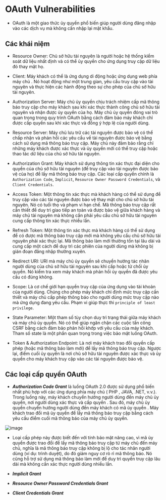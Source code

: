# OAuth Vulnerabilities

- OAuth là một giao thức ủy quyền phổ biến giúp người dùng đăng nhập vào các dịch vụ mà không cần nhập lại mật khẩu.

## Các khái niệm

- Resource Owner: Chủ sở hữu tài nguyên là người hoặc hệ thống kiểm soát dữ liệu nhất định và có thể ủy quyền cho ứng dụng truy cập dữ liệu đó thay mặt họ.

- Client: Máy khách có thể là  ứng dụng di động  hoặc  ứng dụng web phía máy chủ .  Nó hoạt động như một trung gian, yêu cầu truy cập vào tài nguyên và thực hiện các hành động theo sự cho phép của chủ sở hữu tài nguyên.

- Authorization Server: Máy chủ ủy quyền chịu trách nhiệm cấp mã thông báo truy cập cho máy khách sau khi xác thực thành công chủ sở hữu tài nguyên và nhận được ủy quyền của họ. Máy chủ ủy quyền đóng vai trò quan trọng trong quy trình OAuth bằng cách đảm bảo máy khách chỉ được cấp quyền sau khi xác thực và đồng ý hợp lệ của người dùng.

- Resource Server: Máy chủ lưu trữ các tài nguyên được bảo vệ có thể  chấp nhận và phản hồi  các yêu cầu về tài nguyên được bảo vệ bằng cách sử dụng mã thông báo truy cập. Máy chủ này đảm bảo rằng chỉ những máy khách được xác thực và ủy quyền mới có thể truy cập hoặc thao tác dữ liệu của chủ sở hữu tài nguyên.

- Authorization Grant: Máy khách sử dụng thông tin xác thực đại diện cho quyền của chủ sở hữu tài nguyên (để truy cập vào tài nguyên được bảo vệ của họ) để lấy mã thông báo truy cập. Các loại cấp quyền chính là  `Authorization Code`,  `Implicit`,  `Resource Owner Password Credentials`, và  `Client Credentials`.

- Access Token: Một thông tin xác thực mà khách hàng có thể sử dụng để truy cập vào các tài nguyên được bảo vệ thay mặt cho chủ sở hữu tài nguyên. Nó có tuổi thọ và phạm vi hạn chế. Mã thông báo truy cập rất cần thiết để duy trì giao tiếp an toàn và được bảo vệ giữa khách hàng và máy chủ tài nguyên mà không cần phải yêu cầu chủ sở hữu tài nguyên cung cấp thông tin xác thực nhiều lần.

- Refresh Token: Một thông tin xác thực mà khách hàng có thể sử dụng để có được mã thông báo truy cập mới mà không yêu cầu chủ sở hữu tài nguyên phải xác thực lại. Mã thông báo làm mới thường tồn tại lâu dài và cung cấp một cách để duy trì các phiên của người dùng mà không bị gián đoạn đăng nhập thường xuyên. 

- Redirect URI: URI mà máy chủ ủy quyền sẽ chuyển hướng tác nhân người dùng của chủ sở hữu tài nguyên sau khi cấp hoặc từ chối ủy quyền. Nó kiểm tra xem máy khách mà phản hồi ủy quyền đã được yêu cầu có đúng không. 

- Scope: Là cơ chế giới hạn quyền truy cập của ứng dụng vào tài khoản của người dùng. Chúng cho phép máy khách chỉ định mức truy cập cần thiết và máy chủ cấp phép thông báo cho người dùng mức truy cập nào mà ứng dụng đang yêu cầu. Phạm vi giúp thực thi `principle of least privilege`. 

- State Parameter: Một tham số tùy chọn duy trì trạng thái giữa máy khách và máy chủ ủy quyền. Nó có thể giúp ngăn chặn các cuộc tấn công CSRF bằng cách đảm bảo phản hồi khớp với yêu cầu của máy khách. Tham số state là một phần quan trọng trong việc bảo mật luồng OAuth.

- Token & Authorization Endpoint: Là nơi máy khách trao đổi quyền cấp phép (hoặc mã thông báo làm mới) để lấy mã thông báo truy cập. Ngược lại, điểm cuối ủy quyền là nơi chủ sở hữu tài nguyên được xác thực và ủy quyền cho máy khách truy cập vào các tài nguyên được bảo vệ.


## Các loại cấp quyền OAuth

- ***Authorization Code Grant*** là luồng OAuth 2.0 được sử dụng phổ biến nhất phù hợp với các ứng dụng phía máy chủ ( PHP , JAVA, .NET, v.v.). Trong luồng này, máy khách chuyển hướng người dùng đến máy chủ ủy quyền, nơi người dùng xác thực và cấp quyền . Sau đó, máy chủ ủy quyền chuyển hướng người dùng đến máy khách có mã ủy quyền . Máy khách trao đổi mã ủy quyền để lấy mã thông báo truy cập bằng cách yêu cầu điểm cuối mã thông báo của máy chủ ủy quyền.

![image](https://github.com/user-attachments/assets/5d07865c-2f99-46df-a6e8-a12dca3f0c94)

  - Loại cấp phép này được biết đến với tính bảo mật nâng cao, vì mã ủy quyền được trao đổi để lấy mã thông báo truy cập từ máy chủ đến máy chủ, nghĩa là mã thông báo truy cập không bị lộ cho tác nhân người dùng (ví dụ: trình duyệt), do đó giảm nguy cơ rò rỉ mã thông báo. Nó cũng hỗ trợ sử dụng mã thông báo làm mới để duy trì quyền truy cập lâu dài mà không cần xác thực người dùng nhiều lần.

- ***Implicit Grant***

- ***Resource Owner Password Credentials Grant***

- ***Client Credentials Grant***
